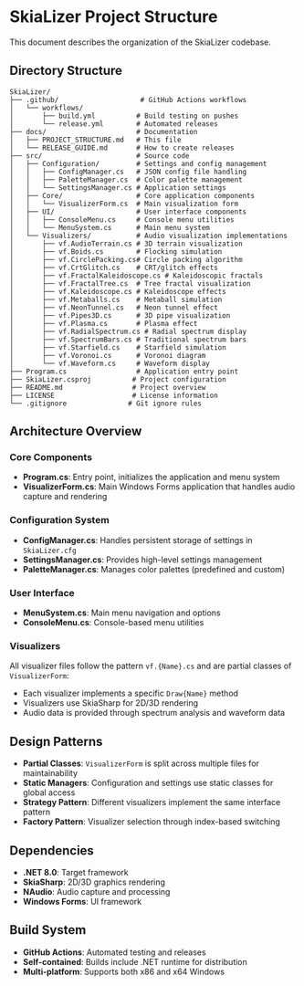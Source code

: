 # SkiaLizer Project Structure

This document describes the organization of the SkiaLizer codebase.

## Directory Structure

```
SkiaLizer/
├── .github/                    # GitHub Actions workflows
│   └── workflows/
│       ├── build.yml          # Build testing on pushes
│       └── release.yml        # Automated releases
├── docs/                      # Documentation
│   ├── PROJECT_STRUCTURE.md   # This file
│   └── RELEASE_GUIDE.md       # How to create releases
├── src/                       # Source code
│   ├── Configuration/         # Settings and config management
│   │   ├── ConfigManager.cs   # JSON config file handling
│   │   ├── PaletteManager.cs  # Color palette management
│   │   └── SettingsManager.cs # Application settings
│   ├── Core/                  # Core application components
│   │   └── VisualizerForm.cs  # Main visualization form
│   ├── UI/                    # User interface components
│   │   ├── ConsoleMenu.cs     # Console menu utilities
│   │   └── MenuSystem.cs      # Main menu system
│   └── Visualizers/           # Audio visualization implementations
│       ├── vf.AudioTerrain.cs # 3D terrain visualization
│       ├── vf.Boids.cs        # Flocking simulation
│       ├── vf.CirclePacking.cs# Circle packing algorithm
│       ├── vf.CrtGlitch.cs    # CRT/glitch effects
│       ├── vf.FractalKaleidoscope.cs # Kaleidoscopic fractals
│       ├── vf.FractalTree.cs  # Tree fractal visualization
│       ├── vf.Kaleidoscope.cs # Kaleidoscope effects
│       ├── vf.Metaballs.cs    # Metaball simulation
│       ├── vf.NeonTunnel.cs   # Neon tunnel effect
│       ├── vf.Pipes3D.cs      # 3D pipe visualization
│       ├── vf.Plasma.cs       # Plasma effect
│       ├── vf.RadialSpectrum.cs # Radial spectrum display
│       ├── vf.SpectrumBars.cs # Traditional spectrum bars
│       ├── vf.Starfield.cs    # Starfield simulation
│       ├── vf.Voronoi.cs      # Voronoi diagram
│       └── vf.Waveform.cs     # Waveform display
├── Program.cs                 # Application entry point
├── SkiaLizer.csproj          # Project configuration
├── README.md                 # Project overview
├── LICENSE                   # License information
└── .gitignore               # Git ignore rules
```

## Architecture Overview

### Core Components

- **Program.cs**: Entry point, initializes the application and menu system
- **VisualizerForm.cs**: Main Windows Forms application that handles audio capture and rendering

### Configuration System

- **ConfigManager.cs**: Handles persistent storage of settings in `SkiaLizer.cfg`
- **SettingsManager.cs**: Provides high-level settings management
- **PaletteManager.cs**: Manages color palettes (predefined and custom)

### User Interface

- **MenuSystem.cs**: Main menu navigation and options
- **ConsoleMenu.cs**: Console-based menu utilities

### Visualizers

All visualizer files follow the pattern `vf.{Name}.cs` and are partial classes of `VisualizerForm`:

- Each visualizer implements a specific `Draw{Name}` method
- Visualizers use SkiaSharp for 2D/3D rendering
- Audio data is provided through spectrum analysis and waveform data

## Design Patterns

- **Partial Classes**: `VisualizerForm` is split across multiple files for maintainability
- **Static Managers**: Configuration and settings use static classes for global access
- **Strategy Pattern**: Different visualizers implement the same interface pattern
- **Factory Pattern**: Visualizer selection through index-based switching

## Dependencies

- **.NET 8.0**: Target framework
- **SkiaSharp**: 2D/3D graphics rendering
- **NAudio**: Audio capture and processing
- **Windows Forms**: UI framework

## Build System

- **GitHub Actions**: Automated testing and releases
- **Self-contained**: Builds include .NET runtime for distribution
- **Multi-platform**: Supports both x86 and x64 Windows
